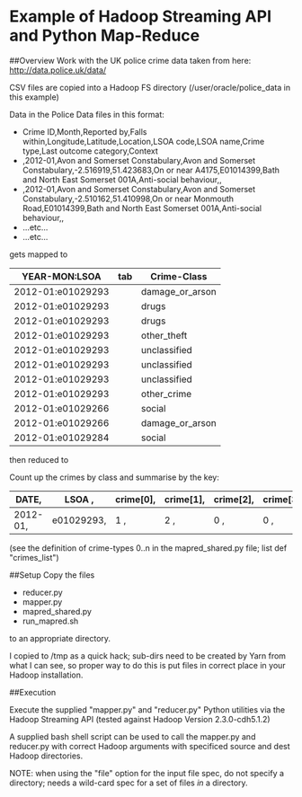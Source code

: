 
Example of Hadoop Streaming API and Python Map-Reduce
=====================================================

##Overview
Work with the UK police crime data taken from here:
http://data.police.uk/data/

CSV files are copied into a Hadoop FS directory (/user/oracle/police_data in this example)

Data in the Police Data files in this format:

+ Crime ID,Month,Reported by,Falls within,Longitude,Latitude,Location,LSOA code,LSOA name,Crime type,Last outcome category,Context
+ ,2012-01,Avon and Somerset Constabulary,Avon and Somerset Constabulary,-2.516919,51.423683,On or near A4175,E01014399,Bath and North East Somerset 001A,Anti-social behaviour,,
+ ,2012-01,Avon and Somerset Constabulary,Avon and Somerset Constabulary,-2.510162,51.410998,On or near Monmouth Road,E01014399,Bath and North East Somerset 001A,Anti-social behaviour,,
+ ...etc...
+ ...etc...

gets mapped to 

| YEAR-MON:LSOA     | tab   | Crime-Class
| ----------------- | ----- | --------------
| 2012-01:e01029293 |       | damage_or_arson
| 2012-01:e01029293 |       | drugs
| 2012-01:e01029293 |       | drugs
| 2012-01:e01029293 |       | other_theft
| 2012-01:e01029293 |       | unclassified
| 2012-01:e01029293 |       | unclassified
| 2012-01:e01029293 |       | unclassified
| 2012-01:e01029293 |       | other_crime
| 2012-01:e01029266 |       | social
| 2012-01:e01029266 |       | damage_or_arson
| 2012-01:e01029284 |       | social

then reduced to

Count up the crimes by class and summarise by the key:

|DATE,   | LSOA     ,| crime[0],| crime[1],| crime[2], |crime[3],|...|crime[n]|
|--------|-----------|----------|----------|-----------|---------|---|--------|
|2012-01,| e01029293,| 1       ,| 2       ,| 0       , |0   ,    |...| 4      |

(see the definition of crime-types 0..n in the mapred_shared.py file; list def "crimes_list")

##Setup
Copy the files
+ reducer.py
+ mapper.py
+ mapred_shared.py
+ run_mapred.sh

to an appropriate directory.

I copied to /tmp as a quick hack; sub-dirs need to be created by Yarn from what I can see, so proper way to do this is put files in correct place in your Hadoop installation.

##Execution

Execute the supplied "mapper.py" and "reducer.py" Python utilities via the Hadoop Streaming API (tested against Hadoop Version 2.3.0-cdh5.1.2)

A supplied bash shell script can be used to call the mapper.py and reducer.py with correct Hadoop arguments with specificed source and dest Hadoop directories.

NOTE: when using the "file" option for the input file spec, do not specify a directory; needs a wild-card spec for a set of files _in_ a directory.


